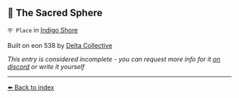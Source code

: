 ## 🪩 The Sacred Sphere

`🪧 Place` in [Indigo Shore](https://zeithalt.github.io/r/indigo_shore.html)

Built on eon 538 by [Delta Collective](https://zeithalt.github.io/r/delta_collective.html)

_This entry is considered incomplete - you can request more info for it [on discord](<https://discord.com/channels/562910943848169472/1173922660489633802>) or write it yourself_


----------
[⬅️ Back to index](/index.md#f840_s)